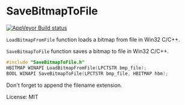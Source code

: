 # SaveBitmapToFile

[![AppVeyor Build status](https://ci.appveyor.com/api/projects/status/eubpjk9esdbqhyh9?svg=true)](https://ci.appveyor.com/project/katahiromz/savebitmaptofile)

`LoadBitmapFromFile` function loads a bitmap from file in Win32 C/C++.

`SaveBitmapToFile` function saves a bitmap to file in Win32 C/C++.

```c
#include "SaveBitmapToFile.h"
HBITMAP WINAPI LoadBitmapFromFile(LPCTSTR bmp_file);
BOOL WINAPI SaveBitmapToFile(LPCTSTR bmp_file, HBITMAP hbm);
```

Don't forget to append the filename extension.

License: MIT
